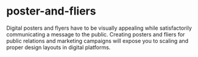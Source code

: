 # poster-and-fliers
Digital posters and flyers have to be visually appealing while satisfactorily communicating a message to the public. Creating posters and fliers for public relations and marketing campaigns will expose you to scaling and proper design layouts in digital platforms.
